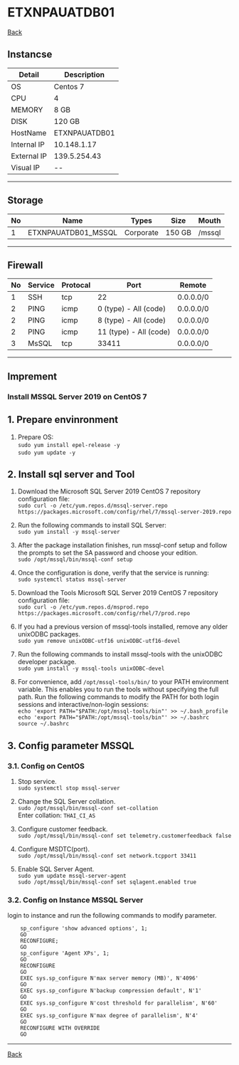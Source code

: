 # ETXNPAUATDB01

[Back](../README.md)
## Instancse
Detail | Description
--- | ---
OS | Centos 7
CPU | 4
MEMORY | 8 GB
DISK | 120 GB
HostName | ETXNPAUATDB01
Internal IP | 10.148.1.17
External IP | 139.5.254.43
Visual IP   | --

---

## Storage

No | Name | Types | Size | Mouth
--- | --- | --- | --- | ---
1 | ETXNPAUATDB01_MSSQL | Corporate | 150 GB | /mssql

---

## Firewall

No | Service | Protocal | Port | Remote
--- | --- | --- | --- | ---
1 | SSH | tcp | 22 | 0.0.0.0/0
2 | PING | icmp | 0 (type) - All (code) | 0.0.0.0/0
2 | PING | icmp | 8 (type) - All (code) | 0.0.0.0/0
2 | PING | icmp | 11 (type) - All (code) | 0.0.0.0/0
3 | MsSQL | tcp | 33411 | 0.0.0.0/0

---
## Imprement
### **Install MSSQL Server 2019 on CentOS 7**
## 1. Prepare envinronment
1. Prepare OS:<br>
  `sudo yum install epel-release -y`<br>
  `sudo yum update -y`
    
## 2. Install sql server and Tool
1. Download the Microsoft SQL Server 2019 CentOS 7 repository configuration file:<br>
  `sudo curl -o /etc/yum.repos.d/mssql-server.repo https://packages.microsoft.com/config/rhel/7/mssql-server-2019.repo`
    
2. Run the following commands to install SQL Server:<br>
  `sudo yum install -y mssql-server`
    
3. After the package installation finishes, run mssql-conf setup and follow the prompts to set the SA password and choose your edition.<br>
  `sudo /opt/mssql/bin/mssql-conf setup`<br>
    
4. Once the configuration is done, verify that the service is running:<br>
  `sudo systemctl status mssql-server`

5. Download the Tools Microsoft SQL Server 2019 CentOS 7 repository configuration file:<br>
  `sudo curl -o /etc/yum.repos.d/msprod.repo https://packages.microsoft.com/config/rhel/7/prod.repo`

6. If you had a previous version of mssql-tools installed, remove any older unixODBC packages.<br>
  `sudo yum remove unixODBC-utf16 unixODBC-utf16-devel`
  
7. Run the following commands to install mssql-tools with the unixODBC developer package.<br>
  `sudo yum install -y mssql-tools unixODBC-devel`
 
8. For convenience, add `/opt/mssql-tools/bin/` to your PATH environment variable. This enables you to run the tools without specifying the full path. Run the following commands to modify the PATH for both login sessions and interactive/non-login sessions:<br>
  `echo 'export PATH="$PATH:/opt/mssql-tools/bin"' >> ~/.bash_profile`<br>
  `echo 'export PATH="$PATH:/opt/mssql-tools/bin"' >> ~/.bashrc`<br>
  `source ~/.bashrc`

## 3. Config parameter MSSQL
### 3.1. Config on CentOS
1. Stop service.<br>
    `sudo systemctl stop mssql-server`

2. Change the SQL Server collation.<br>
    `sudo /opt/mssql/bin/mssql-conf set-collation`<br>
  Enter collation: `THAI_CI_AS`

3. Configure customer feedback.<br>
    `sudo /opt/mssql/bin/mssql-conf set telemetry.customerfeedback false`

4. Configure MSDTC(port).<br>
    `sudo /opt/mssql/bin/mssql-conf set network.tcpport 33411`

5. Enable SQL Server Agent.<br>
    `sudo yum update mssql-server-agent`<br>
    `sudo /opt/mssql/bin/mssql-conf set sqlagent.enabled true`

### 3.2. Config on Instance MSSQL Server
login to instance and run the following commands to modify parameter.<br>
```
    sp_configure 'show advanced options', 1;  
    GO  
    RECONFIGURE;  
    GO  
    sp_configure 'Agent XPs', 1;  
    GO  
    RECONFIGURE  
    GO
    EXEC sys.sp_configure N'max server memory (MB)', N'4096'
    GO
    EXEC sys.sp_configure N'backup compression default', N'1'
    GO
    EXEC sys.sp_configure N'cost threshold for parallelism', N'60'
    GO
    EXEC sys.sp_configure N'max degree of parallelism', N'4'
    GO
    RECONFIGURE WITH OVERRIDE
    GO
```
---

[Back](../README.md)